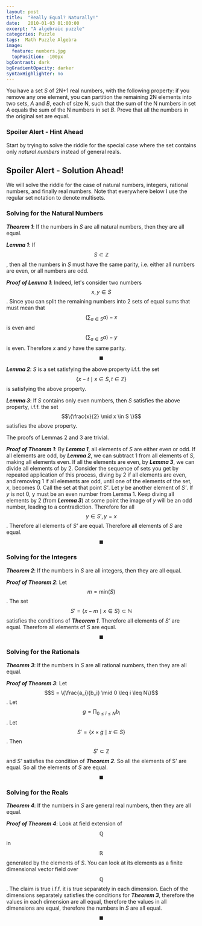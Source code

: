 ```yaml
---
layout: post
title:  "Really Equal? Naturally!"
date:   2010-01-03 01:00:00
excerpt: "A algebraic puzzle"
categories: Puzzle
tags:  Math Puzzle Algebra
image:
  feature: numbers.jpg
  topPosition: -100px
bgContrast: dark
bgGradientOpacity: darker
syntaxHighlighter: no
---
```

You have a set *S* of 2N+1 real numbers, with the following property: if you remove any one element, you can partition the remaining 2N elements into two sets, *A* and *B*, each of size N, such that the sum of the N numbers in set *A* equals the sum of the N numbers in set *B*. Prove that all the numbers in the original set are equal.

### Spoiler Alert - Hint Ahead
Start by trying to solve the riddle for the special case where the set contains only *natural numbers* instead of general reals.

## Spoiler Alert - Solution Ahead!

We will solve the riddle for the case of natural numbers, integers, rational numbers, and finally real numbers. Note that everywhere below I use the regular set notation to denote multisets.

### Solving for the Natural Numbers

***Theorem 1***: If the numbers in *S* are all natural numbers, then they are all equal.

***Lemma 1***: If $$S \subset \mathbb{Z}$$, then all the numbers in *S* must have the same parity, i.e. either all numbers are even, or all numbers are odd.

***Proof of Lemma 1***: Indeed, let's consider two numbers $$x, y \in S$$. Since you can split the remaining numbers into 2 sets of equal sums that must mean that $$(\sum_{a \in S}a) - x$$ is even and $$(\sum_{a \in S}a) - y$$ is even. Therefore *x* and *y* have the same parity. $$\blacksquare$$

***Lemma 2***: *S* is a set satisfying the above property i.f.f. the set $$\{x - t \mid x \in S, t \in \mathbb{Z}\}$$ is satisfying the above property.

***Lemma 3***: If *S* contains only even numbers, then *S* satisfies the above property, i.f.f. the set $$\{\frac{x}{2} \mid x \in S \}$$ satisfies the above property.

The proofs of Lemmas 2 and 3 are trivial.

***Proof of Theorem 1***: By __*Lemma 1*__, all elements of *S* are either even or odd. If all elements are odd, by __*Lemma 2*__, we can subtract 1 from all elements of *S*, making all elements even. If all the elements are even, by __*Lemma 3*__, we can divide all elements of by 2. Consider the sequence of sets you get by repeated application of this process, diving by 2 if all elements are even, and removing 1 if all elements are odd, until one of the elements of the set, *x*, becomes 0. Call the set at that point *S'*. Let *y* be another element of *S'*. If *y* is not 0, y must be an even number from Lemma 1. Keep diving all elements by 2 (from __*Lemma 3*__) at some point the image of *y* will be an odd number, leading to a contradiction. Therefore for all $$y \in S', y = x$$. Therefore all elements of *S'* are equal. Therefore all elements of *S* are equal. $$\blacksquare$$

### Solving for the Integers

***Theorem 2***: If the numbers in *S* are all integers, then they are all equal.

***Proof of Theorem 2***: Let $$m = \text{min}(S)$$. The set $$S' = \{x - m \mid x \in S\} \subset \mathbb{N}$$
satisfies the conditions of __*Theorem 1*__. Therefore all elements of *S'* are equal. Therefore all elements of *S* are equal. $$\blacksquare$$

### Solving for the Rationals

***Theorem 3***: If the numbers in *S* are all rational numbers, then they are all equal.

***Proof of Theorem 3***: Let $$S = \{\frac{a_i}{b_i} \mid 0 \leq i \leq N\}$$. Let $$g = \prod_{0 \le i \le N}b_i$$. Let $$S' = \{x \times g \mid x \in S\}$$. Then $$S' \subset \mathbb{Z}$$ and *S'* satisfies the condition of __*Theorem 2*__. So all the elements of S' are equal. So all the elements of *S* are equal. $$\blacksquare$$

### Solving for the Reals

***Theorem 4***: If the numbers in *S* are general real numbers, then they are all equal.

***Proof of Theorem 4***: Look at field extension of $$\mathbb{Q}$$ in $$\mathbb{R}$$ generated by the elements of *S*. You can look at its elements as a finite dimensional vector field over $$\mathbb{Q}$$. The claim is true i.f.f. it is true separately in each dimension. Each of the dimensions separately satisfies the conditions for __*Theorem 3*__, therefore the values in each dimension are all equal, therefore the values in all dimensions are equal, therefore the numbers in *S* are all equal. $$\blacksquare$$
